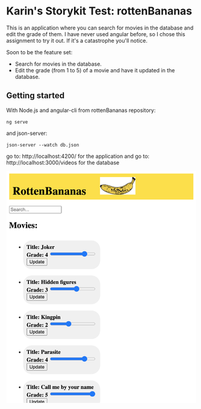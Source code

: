 Karin's Storykit Test: rottenBananas
=====

This is an application where you can search for movies in the database and edit the grade of them.
I have never used angular before, so I chose this assignment to try it out. If it's a catastrophe you'll notice.

Soon to be the feature set:
* Search for movies in the database.
* Edit the grade (from 1 to 5) of a movie and have it updated in the database.


## Getting started

With Node.js and angular-cli from rottenBananas repository:
```
ng serve
```
and json-server:
```
json-server --watch db.json
```
go to: http://localhost:4200/ for the application
and
go to: http://localhost:3000/videos for the database

<img src="./screenshot.png">
